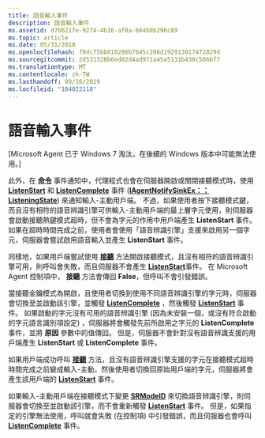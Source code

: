 ```yaml
---
title: 語音輸入事件
description: 語音輸入事件
ms.assetid: d7b621fe-9274-4b16-af8a-664b0b296c89
ms.topic: article
ms.date: 05/31/2018
ms.openlocfilehash: f0dc75bb010286b7645c206d192913017472829d
ms.sourcegitcommit: 2d531328b6ed82d4ad971a45a5131b430c5866f7
ms.translationtype: MT
ms.contentlocale: zh-TW
ms.lasthandoff: 09/16/2019
ms.locfileid: "104022118"
---
```

# <a name="speech-input-events"></a>語音輸入事件

\[Microsoft Agent 已于 Windows 7 淘汰，在後續的 Windows 版本中可能無法使用。\]

此外，在 [**命令**](command-event.md) 事件通知中，代理程式也會在伺服器開啟或關閉接聽模式時，使用 [**ListenStart**](listenstart-event.md) 和 [**ListenComplete**](listencomplete-event.md) 事件 ([**IAgentNotifySinkEx：： ListeningState**](iagentnotifysinkex--listeningstate.md)) 來通知輸入-主動用戶端。 不過，如果使用者按下接聽模式鍵，而且沒有相符的語音辨識引擎可供輸入-主動用戶端的最上層字元使用，則伺服器會啟動接聽熱鍵模式超時，但不會為字元的作用中用戶端產生 **ListenStart** 事件。 如果在超時時間完成之前，使用者會使用「語音辨識引擎」支援來啟用另一個字元，伺服器會嘗試啟用語音輸入並產生 **ListenStart** 事件。

同樣地，如果用戶端嘗試使用 [**接聽**](listen-method.md) 方法開啟接聽模式，且沒有相符的語音辨識引擎可用，則呼叫會失敗，而且伺服器不會產生 [**ListenStart**](listenstart-event.md)事件。 在 Microsoft Agent 控制項中， **接聽** 方法會傳回 **False**，但呼叫不會引發錯誤。

當接聽金鑰模式為開啟，且使用者切換到使用不同語音辨識引擎的字元時，伺服器會切換至並啟動該引擎，並觸發 [**ListenComplete**](listencomplete-event.md) ，然後觸發 [**ListenStart**](listenstart-event.md) 事件。 如果啟動的字元沒有可用的語音辨識引擎 (因為未安裝一個，或沒有符合啟動的字元語言識別項設定) ，伺服器將會觸發先前所啟用之字元的 **ListenComplete** 事件，並將 **原因** 參數中的值傳回。 但是，伺服器不會針對沒有語音辨識支援的用戶端產生 **ListenStart** 或 **ListenComplete** 事件。

如果用戶端成功呼叫 [**接聽**](listen-method.md) 方法，且沒有語音辨識引擎支援的字元在接聽模式超時時間完成之前變成輸入-主動，然後使用者切換回原始用戶端的字元，伺服器將會產生該用戶端的 [**ListenStart**](listenstart-event.md) 事件。

如果輸入-主動用戶端在接聽模式下變更 [**SRModeID**](srmodeid-property.md) 來切換語音辨識引擎，則伺服器會切換至並啟動該引擎，而不會重新觸發 [**ListenStart**](listenstart-event.md) 事件。 但是，如果指定的引擎無法使用，呼叫就會失敗 (在控制項) 中引發錯誤，而且伺服器也會呼叫 [**ListenComplete**](listencomplete-event.md) 事件。

 

 




